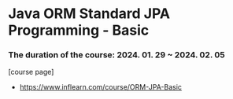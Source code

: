 <h1>Java ORM Standard JPA Programming - Basic</h1>
<h3>The duration of the course: 2024. 01. 29 ~ 2024. 02. 05</h3>
[course page]

- https://www.inflearn.com/course/ORM-JPA-Basic
